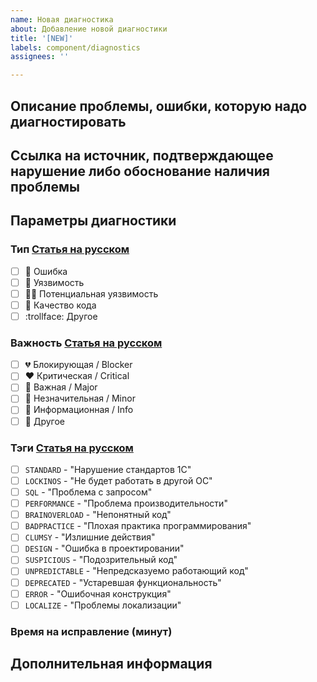 ```yaml
---
name: Новая диагностика
about: Добавление новой диагностики
title: '[NEW]'
labels: component/diagnostics
assignees: ''

---
```


## Описание проблемы, ошибки, которую надо диагностировать
<!-- Постарайтесь описать проблему так, чтобы этот текст мог бы быть помещен в описание диагностики -->

## Ссылка на источник, подтверждающее нарушение либо обоснование наличия проблемы
<!-- Например: В соответствии со статьей на ИТС ... надо делать ....  -->

## Параметры диагностики

### Тип [Статья на русском](https://1c-syntax.github.io/bsl-language-server/contributing/DiagnosticTypeAndSeverity)
<!-- Можно поставить x (на латинице) либо после сохранения кликнуть мышкой -->
* [ ] :ant: Ошибка
* [ ] :cop: Уязвимость
* [ ] :guardsman: Потенциальная уязвимость
* [ ] :poop: Качество кода
* [ ] :trollface: Другое

### Важность [Статья на русском](https://1c-syntax.github.io/bsl-language-server/contributing/DiagnosticTypeAndSeverity)
<!-- Можно поставить x (на латинице) либо после сохранения кликнуть мышкой -->
* [ ] :broken_heart: Блокирующая / Blocker
* [ ] :heart: Критическая / Critical
* [ ] :yellow_heart: Важная / Major
* [ ] :blue_heart: Незначительная / Minor
* [ ] :green_heart: Информационная / Info
* [ ] :revolving_hearts: Другое

### Тэги [Статья на русском](https://1c-syntax.github.io/bsl-language-server/contributing/DiagnosticTag)
<!-- Можно поставить x (на латинице) либо после сохранения кликнуть мышкой -->
<!-- Указать можно не более трех тэгов -->
* [ ] `STANDARD` - "Нарушение стандартов 1С"
* [ ] `LOCKINOS` - "Не будет работать в другой ОС"
* [ ] `SQL` - "Проблема с запросом"
* [ ] `PERFORMANCE` - "Проблема производительности"
* [ ] `BRAINOVERLOAD` - "Непонятный код"
* [ ] `BADPRACTICE` - "Плохая практика программирования"
* [ ] `CLUMSY` - "Излишние действия"
* [ ] `DESIGN` - "Ошибка в проектировании"
* [ ] `SUSPICIOUS` - "Подозрительный код"
* [ ] `UNPREDICTABLE` - "Непредсказуемо работающий код"
* [ ] `DEPRECATED` - "Устаревшая функциональность"
* [ ] `ERROR` - "Ошибочная конструкция"
* [ ] `LOCALIZE` - "Проблемы локализации"

### Время на исправление (минут)
<!-- Сколько времени необходимо на исправление замечания разработчику, например: 1 минута -->

## Дополнительная информация
<!-- Можно добавить любую информацию, которая может быть полезной при реализации -->
